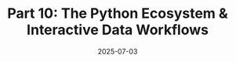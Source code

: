 ---
title: "Part 10: The Python Ecosystem & Interactive Data Workflows"
date: 2025-07-03
slug: python-ecosystem-interactive-data
description: "Compare package managers (pip vs. conda), explore Anaconda Navigator, and learn to use Jupyter Notebooks for interactive data analysis and visualization."
tags: ["python", "pip", "conda", "anaconda", "jupyter notebooks", "data science", "interactive computing"]
categories: ["Python Series"]
series: ["Python Mastery"]
series_order: 11
showToc: true
TocOpen: false
draft: false
#weight: 10
#cover:
    #image: "images/python-series/part10-cover.jpg"
    #alt: "Python Ecosystem"
    #caption: "Interactive data workflows with Python"
    #relative: false
--- 